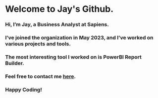 # Welcome to Jay's Github.
### Hi, I’m Jay, a Business Analyst at Sapiens.
### I’ve joined the organization in May 2023, and I've worked on various projects and tools. 
### The most interesting tool I worked on is PowerBI Report Builder.
### Feel free to contact me [here](mailto:jay.sharma@sapiens.com). 
### Happy Coding!
